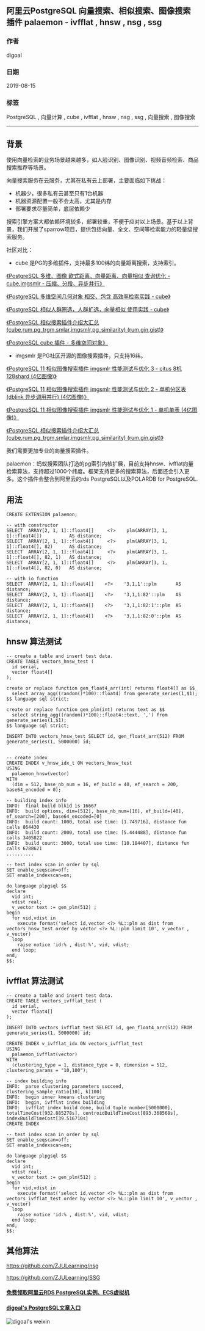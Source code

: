 ## 阿里云PostgreSQL 向量搜索、相似搜索、图像搜索 插件 palaemon - ivfflat , hnsw , nsg , ssg     
                
### 作者                
digoal                
                
### 日期                
2019-08-15               
                
### 标签                
PostgreSQL , 向量计算 , cube , ivfflat , hnsw , nsg , ssg , 向量搜索 , 图像搜索      
                
----                
                
## 背景       
使用向量检索的业务场景越来越多，如人脸识别、图像识别、视频音频检索、商品搜索推荐等场景。    
    
向量搜索服务在云服务，尤其在私有云上部署，主要面临如下挑战：    
    
- 机器少，很多私有云甚至只有1台机器    
- 机器资源配置一般不会太高，尤其是内存    
- 部署要求尽量简单，底层依赖少    
    
搜索引擎方案大都依赖环境较多，部署较重，不便于应对以上场景。基于以上背景，我们开展了sparrow项目，提供包括向量、全文、空间等检索能力的轻量级搜索服务。    
    
社区对比：    
    
- cube 是PG的多维插件，支持最多100纬的向量距离搜索，支持索引。    
  
[《PostgreSQL 多维、图像 欧式距离、向量距离、向量相似 查询优化 - cube,imgsmlr - 压缩、分段、异步并行》](../01811/20181129_01.md)    
  
[《PostgreSQL 多维空间几何对象 相交、包含 高效率检索实践 - cube》](../201810/20181015_01.md)    
  
[《PostgreSQL 相似人群圈选，人群扩选，向量相似 使用实践 - cube》](../201810/20181011_01.md)    
  
[《PostgreSQL 相似搜索插件介绍大汇总 (cube,rum,pg_trgm,smlar,imgsmlr,pg_similarity) (rum,gin,gist)》](../201809/20180904_01.md)    
  
[《PostgreSQL cube 插件 - 多维空间对象》](../201709/20170902_01.md)   
    
- imgsmlr 是PG社区开源的图像搜索插件，只支持16纬。    
  
[《PostgreSQL 11 相似图像搜索插件 imgsmlr 性能测试与优化 3 - citus 8机128shard (4亿图像)》](../201809/20180904_04.md)    
  
[《PostgreSQL 11 相似图像搜索插件 imgsmlr 性能测试与优化 2 - 单机分区表 (dblink 异步调用并行) (4亿图像)》](../201809/20180904_03.md)    
  
[《PostgreSQL 11 相似图像搜索插件 imgsmlr 性能测试与优化 1 - 单机单表 (4亿图像)》](../201809/20180904_02.md)    
  
[《PostgreSQL 相似搜索插件介绍大汇总 (cube,rum,pg_trgm,smlar,imgsmlr,pg_similarity) (rum,gin,gist)》](../201809/20180904_01.md)    
    
我们需要更加专业的向量搜索插件。    
    
palaemon：蚂蚁搜索团队打造的pg索引内核扩展，目前支持hnsw、ivfflat向量检索算法，支持超过1000个纬度。框架支持更多的搜索算法，后面还会引入更多。这个插件会整合到阿里云的rds PostgreSQL以及POLARDB for PostgreSQL.      
    
## 用法    
    
```    
CREATE EXTENSION palaemon;    
    
-- with constructor    
SELECT  ARRAY[2, 1, 1]::float4[]     <?>    plm(ARRAY[3, 1, 1]::float4[])          AS distance;    
SELECT  ARRAY[2, 1, 1]::float4[]     <?>    plm(ARRAY[3, 1, 1]::float4[], 82)      AS distance;    
SELECT  ARRAY[2, 1, 1]::float4[]     <?>    plm(ARRAY[3, 1, 1]::float4[], 82, 1)   AS distance;    
SELECT  ARRAY[2, 1, 1]::float4[]     <?>    plm(ARRAY[3, 1, 1]::float4[], 82, 0)   AS distance;    
    
-- with io function    
SELECT  ARRAY[2, 1, 1]::float4[]    <?>    '3,1,1'::plm       AS distance;    
SELECT  ARRAY[2, 1, 1]::float4[]    <?>    '3,1,1:82'::plm    AS distance;    
SELECT  ARRAY[2, 1, 1]::float4[]    <?>    '3,1,1:82:1'::plm  AS distance;    
SELECT  ARRAY[2, 1, 1]::float4[]    <?>    '3,1,1:82:0'::plm  AS distance;    
```    
    
## hnsw 算法测试    
    
```    
-- create a table and insert test data.    
CREATE TABLE vectors_hnsw_test (    
  id serial,    
  vector float4[]    
);    
    
create or replace function gen_float4_arr(int) returns float4[] as $$    
  select array_agg((random()*100)::float4) from generate_series(1,$1);    
$$ language sql strict;    
    
create or replace function gen_plm(int) returns text as $$    
  select string_agg((random()*100)::float4::text, ',') from generate_series(1,$1);    
$$ language sql strict;    
    
INSERT INTO vectors_hnsw_test SELECT id, gen_float4_arr(512) FROM generate_series(1, 5000000) id;    
    
    
-- create index    
CREATE INDEX v_hnsw_idx_t ON vectors_hnsw_test    
USING    
  palaemon_hnsw(vector)    
WITH    
  (dim = 512, base_nb_num = 16, ef_build = 40, ef_search = 200, base64_encoded = 0);    
  
-- building index info
INFO:  final build blkid is 16667
INFO:  build options, dim=[512], base_nb_num=[16], ef_build=[40], ef_search=[200], base64_encoded=[0]
INFO:  build count: 1000, total use time: [1.749716], distance fun calls 864430
INFO:  build count: 2000, total use time: [5.444488], distance fun calls 3405822
INFO:  build count: 3000, total use time: [10.184407], distance fun calls 6788621
..........
    
-- test index scan in order by sql    
SET enable_seqscan=off;    
SET enable_indexscan=on;    
    
do language plpgsql $$    
declare    
  vid int;    
  vdist real;    
  v_vector text := gen_plm(512) ;    
begin    
  for vid,vdist in     
    execute format('select id,vector <?> %L::plm as dist from vectors_hnsw_test order by vector <?> %L::plm limit 10', v_vector , v_vector)      
  loop    
    raise notice 'id:% , dist:%', vid, vdist;    
  end loop;    
end;    
$$;    
```    
    
    
## ivfflat 算法测试    
    
```    
-- create a table and insert test data.    
CREATE TABLE vectors_ivfflat_test (    
  id serial,    
  vector float4[]    
);    
    
INSERT INTO vectors_ivfflat_test SELECT id, gen_float4_arr(512) FROM generate_series(1, 5000000) id;    
    
CREATE INDEX v_ivfflat_idx ON vectors_ivfflat_test    
USING    
  palaemon_ivfflat(vector)    
WITH    
  (clustering_type = 1, distance_type = 0, dimension = 512, clustering_params = "10,100");    

-- index building info
INFO:  parse clustering parameters succeed, clustering_sample_ratio[10], k[100]
INFO:  begin inner kmeans clustering
INFO:  begin, ivfflat index building
INFO:  ivfflat index build done, build tuple number[5000000], totalTimeCost[932.885278s], centroidBuildTimeCost[893.368568s], indexBuildTimeCost[39.516710s]
CREATE INDEX
    
-- test index scan in order by sql    
SET enable_seqscan=off;    
SET enable_indexscan=on;    
    
do language plpgsql $$    
declare    
  vid int;    
  vdist real;    
  v_vector text := gen_plm(512) ;    
begin    
  for vid,vdist in     
    execute format('select id,vector <?> %L::plm as dist from vectors_ivfflat_test order by vector <?> %L::plm limit 10', v_vector , v_vector)      
  loop    
    raise notice 'id:% , dist:%', vid, vdist;    
  end loop;    
end;    
$$;    
```    
    
## 其他算法    
https://github.com/ZJULearning/nsg    
    
https://github.com/ZJULearning/SSG    
     
        
  
  
  
  
  
  
  
  
  
#### [免费领取阿里云RDS PostgreSQL实例、ECS虚拟机](https://free.aliyun.com/ "57258f76c37864c6e6d23383d05714ea")
  
  
#### [digoal's PostgreSQL文章入口](https://github.com/digoal/blog/blob/master/README.md "22709685feb7cab07d30f30387f0a9ae")
  
  
![digoal's weixin](../pic/digoal_weixin.jpg "f7ad92eeba24523fd47a6e1a0e691b59")
  
  
  
  
  
  
  
